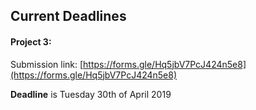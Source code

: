 ## Current Deadlines

#### **Project 3**:

Submission link: [https://forms.gle/Hq5jbV7PcJ424n5e8](https://forms.gle/Hq5jbV7PcJ424n5e8)

**Deadline** is Tuesday 30th of April 2019
